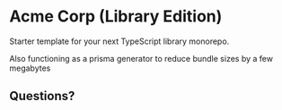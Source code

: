 # Acme Corp (Library Edition)

Starter template for your next TypeScript library monorepo.

Also functioning as a prisma generator to reduce bundle sizes by a few megabytes

## Questions?
